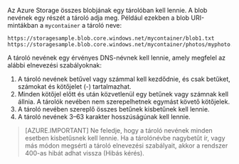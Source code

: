 Az Azure Storage összes blobjának egy tárolóban kell lennie. A blob nevének egy részét a tároló adja meg. Például ezekben a blob URI-mintákban a `mycontainer` a tároló neve:

    https://storagesample.blob.core.windows.net/mycontainer/blob1.txt
    https://storagesample.blob.core.windows.net/mycontainer/photos/myphoto.jpg

A tároló nevének egy érvényes DNS-névnek kell lennie, amely megfelel az alábbi elnevezési szabályoknak:

1. A tároló nevének betűvel vagy számmal kell kezdődnie, és csak betűket, számokat és kötőjelet (-) tartalmazhat.
1. Minden kötőjel előtt és után közvetlenül egy betűnek vagy számnak kell állnia. A tárolók nevében nem szerepelhetnek egymást követő kötőjelek.
1. A tároló nevében szereplő összes betűnek kisbetűnek kell lennie.
1. A tároló nevének 3–63 karakter hosszúságúnak kell lennie.

> [AZURE.IMPORTANT] Ne feledje, hogy a tároló nevének minden esetben kisbetűsnek kell lennie. Ha a tárolónévbe nagybetűt ír, vagy más módon megsérti a tároló elnevezési szabályait, akkor a rendszer 400-as hibát adhat vissza (Hibás kérés). 

<!--HONumber=Sep16_HO4-->


